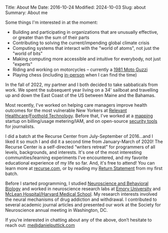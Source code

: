 Title: About Me
Date: 2016-10-24
Modified: 2024-10-03
Slug: about
Summary: About me

Some things I'm interested in at the moment:

- Building and participating in organizations that are unusually effective, or greater than the sum of their parts
- Contributing to solving the current/impending global climate crisis
- Computing systems that interact with the "world of atoms", not just the "world of bits"
- Making computing more accessible and intuitive for everybody, not just "experts"
- Riding and working on motorcycles – currently a [1981 Moto Guzzi](https://it.wikipedia.org/wiki/Moto_Guzzi_V1000_G5)
- Playing chess (including [in-person](https://www.uschess.org/msa/MbrDtlMain.php?30565171) when I can find the time)

In the fall of 2022, my partner and I both decided to take sabbaticals from work. We spent the subsequent year living on a 34' sailboat and travelling up and down the East Coast of the US between Maine and the Bahamas.

Most recently, I've worked on helping care managers improve health outcomes for the most vulnerable New Yorkers at [Relevant Healthcare](https://relevant.healthcare/)/[Foothold Technology](https://footholdtechnology.com/care-coordination-software/). Before that, I've worked at a [mapping](https://www.mapbox.com/) startup on billing/usage metering/IAM, and on open-source [security tools](https://circl.lu/projects/CIRCLean/) for journalists.

I did a batch at the Recurse Center from July-September of 2016...and I liked it so much I and did it a second time from January-March of 2020! The Recurse Center is a self-directed “writers retreat” for programmers of all levels, backgrounds, and interests. It's one of the most interesting communities/learning experiments I've encountered, and my favorite educational experience of my life so far. And, it's free to attend! You can learn more at [recurse.com](https://www.recurse.com/scout/click?t=70c642aa7102a1a2b43dc2ba3585c703), or by reading my [Return Statement]({filename}/writing/return-statement.md) from my first batch.

Before I started programming, I studied [Neuroscience and Behavioral Biology](http://www.nbb.emory.edu) and worked in neuroscience research labs at [Emory University](https://genetics.emory.edu/faculty/primary/weinshenker-david.html) and [McLean Hospital/Harvard Medical School](https://www.chartofflab.com/). My research interests involved the neural mechanisms of drug addiction and withdrawal. I contributed to several academic journal articles and presented our work at the Society for Neuroscience annual meeting in Washington, DC.

If you’re interested in chatting about any of the above, don’t hesitate to reach out: me@danielputtick.com
